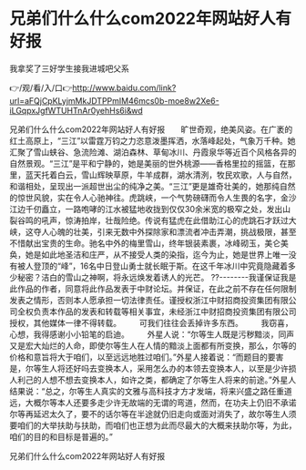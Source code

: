 # 兄弟们什么什么com2022年网站好人有好报
我拿奖了三好学生接我进城吧父系

👉/观/看/入/口👉http://www.baidu.com/link?url=aFQjCpKLyjmMkJDTPPmIM46mcs0b-moe8w2Xe6-iLGqpxJgfWTUHTnAr0yehHs6i&wd

兄弟们什么什么com2022年网站好人有好报　　旷世奇观，绝美风姿。在广袤的红土高原上，“三江”以雷霆万钧之力恣意泼墨挥洒，水落峰起处，气象万千种。她汇聚了雪山蛱谷、急流险滩、湖泊森林、草甸冰川、丹霞泉华等近百个风格各异的自然景观。“三江”是平和宁静的，她是美丽的世外桃源——香格里拉的摇篮，在那里，蓝天托着白云，雪山辉映草原，牛羊成群，湖水清洌，牧民欢歌，人与自然，和谐相处，呈现出一派超世出尘的纯净之美。“三江”更是雄奇壮美的，她那纯自然的惊世风貌，实在令人心驰神往。虎跳峡，一个气势磅礴而令人生畏的名字，金沙江边千仞矗立，一路咆哮的江水被猛地收拢到仅仅30余米宽的极窄之处，发出山裂谷鸣的吼声，惊涛拍岸，壮哉险绝。传说有猛虎在此借助江心的虎跳石才跃过大峡，这夺人心魄的壮美，引来无数中外探除家和漂流者冲击弄潮，挑战极限，甚至不惜献出宝贵的生命。驰名中外的梅里雪山，终年银装素裹，冰峰砌玉，美仑美奂，她是如此地圣洁和庄严，从不接受人类的染指，迄今为止，她是世界上唯一没有被人登顶的“峰”，16名中日登山勇士就长眠于斯。在这千年冰川中究竟隐藏着多少秘密？洁白的雪山之神啊，将永远焕发着诱人的光芒。
??--------我谨保证我是此作品的作者，同意将此作品发表于中财论坛。并保证，在此之前不存在任何限制发表之情形，否则本人愿承担一切法律责任。谨授权浙江中财招商投资集团有限公司全权负责本作品的发表和转载等相关事宜，未经浙江中财招商投资集团有限公司授权，其他媒体一律不得转载。
　　可我们往往会丢掉许多东西。
　　我窃喜，心想，我得感谢小小铅笔的启迪。
　　外星人说：“尔等生人既是污秽黯淡，同声又是宏大灿烂的人命，即使尔等生人在人情的黯淡上面都有所变换，那么，尔等的价格和意旨将大于咱们，以至远远地胜过咱们。”外星人接着说：“而题目的要害是，尔等生人将还好吗去变换本人，采用怎么办的本领去变换本人，以至是少许损人利己的人想不想去变换本人，如许之类，都确定了尔等生人将来的前途。”外星人结果说：“总之，尔等生人真实的文雅与高科技才方才发端，将来兴盛之路任重道远，大概尔等本人还要多走少许无故端的无谓的弯道，然而，在功夫上仍旧不承诺尔等再延迟太久了，要不的话尔等在半途就仍旧走向或面对消失了，故尔等生人须要咱们的大举扶助与扶助，而咱们也正想为此而尽最大的大概来扶助尔等，为此，咱们的目的和目标是普遍的。”

兄弟们什么什么com2022年网站好人有好报
